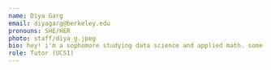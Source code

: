 ```yaml
---
name: Diya Garg
email: diyagarg@berkeley.edu
pronouns: SHE/HER
photo: staff/diya_g.jpeg
bio: hey! i'm a sophomore studying data science and applied math. some things i love are playing the guitar, traveling, duolingo, and playing tetris. looking forward to a great semester :)
role: Tutor (UCS1)
---
```

